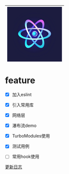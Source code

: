 | ![logo](./ios/RNPlayground/Images.xcassets/AppIcon.appiconset/180.png) |
| :----------------------------------------------------------: |



# feature

- [x] 加入eslint
- [x] 引入常用库
- [x] 网络层
- [x] 瀑布流demo
- [x] TurboModules使用
- [x] 测试用例
- [ ] 常用hook使用



[更新日志](./src/docs/update-log.md)

